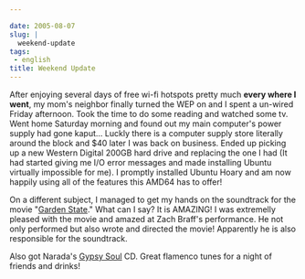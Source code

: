 ```yaml
---

date: 2005-08-07
slug: |
  weekend-update
tags:
 - english
title: Weekend Update
---
```


After enjoying several days of free wi-fi hotspots pretty much **every
where I went**, my mom's neighbor finally turned the WEP on and I spent
a un-wired Friday afternoon. Took the time to do some reading and
watched some tv. Went home Saturday morning and found out my main
computer's power supply had gone kaput... Luckly there is a computer
supply store literally around the block and \$40 later I was back on
business. Ended up picking up a new Western Digital 200GB hard drive and
replacing the one I had (It had started giving me I/O error messages and
made installing Ubuntu virtually impossible for me). I promptly
installed Ubuntu Hoary and am now happily using all of the features this
AMD64 has to offer!

On a different subject, I managed to get my hands on the soundtrack for
the movie "[Garden State](http://www.imdb.com/title/tt0333766/)." What
can I say? It is AMAZING! I was extremelly pleased with the movie and
amazed at Zach Braff's performance. He not only performed but also wrote
and directed the movie! Apparently he is also responsible for the
soundtrack.

Also got Narada's [Gypsy
Soul](http://www.amazon.com/exec/obidos/tg/detail/-/B000006FCQ/102-3281810-6121732?v=glance)
CD. Great flamenco tunes for a night of friends and drinks!
